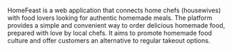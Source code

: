 HomeFeast is a web application that connects home chefs (housewives) with food lovers looking for authentic homemade meals. The platform provides a simple and convenient way to order delicious homemade food, prepared with love by local chefs. It aims to promote homemade food culture and offer customers an alternative to regular takeout options.

